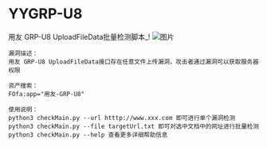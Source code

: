 # YYGRP-U8
用友 GRP-U8 UploadFileData批量检测脚本_!
![图片](https://github.com/user-attachments/assets/b349f9b8-7483-4aa7-b963-252bb0337d4e)
```shell
漏洞描述：
用友 GRP-U8 UploadFileData接口存在任意文件上传漏洞，攻击者通过漏洞可以获取服务器权限

资产搜索：
FOfa:app="用友-GRP-U8"

使用说明：
python3 checkMain.py --url htttp://www.xxx.com 即可进行单个漏洞检测
python3 checkMain.py --file targetUrl.txt 即可对选中文档中的网址进行批量检测
python3 checkMain.py --help 查看更多详细帮助信息
```

